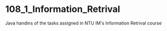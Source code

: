 # 108_1_Information_Retrival

Java handins of the tasks assigned in NTU IM's Information Retrival course
